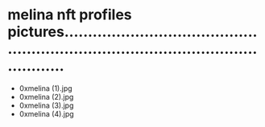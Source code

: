 # melina nft profiles pictures..........................................................................................................
- 0xmelina (1).jpg
- 0xmelina (2).jpg
- 0xmelina (3).jpg
- 0xmelina (4).jpg
